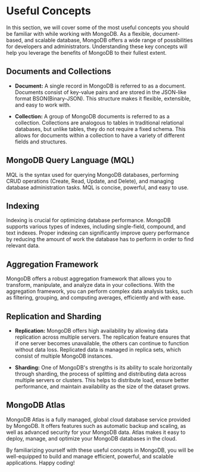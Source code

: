 # Useful Concepts

In this section, we will cover some of the most useful concepts you should be familiar with while working with MongoDB. As a flexible, document-based, and scalable database, MongoDB offers a wide range of possibilities for developers and administrators. Understanding these key concepts will help you leverage the benefits of MongoDB to their fullest extent.

## Documents and Collections

- **Document:**
  A single record in MongoDB is referred to as a document. Documents consist of key-value pairs and are stored in the JSON-like format BSON(Binary-JSON). This structure makes it flexible, extensible, and easy to work with.

- **Collection:**
  A group of MongoDB documents is referred to as a collection. Collections are analogous to tables in traditional relational databases, but unlike tables, they do not require a fixed schema. This allows for documents within a collection to have a variety of different fields and structures.

## MongoDB Query Language (MQL)

MQL is the syntax used for querying MongoDB databases, performing CRUD operations (Create, Read, Update, and Delete), and managing database administration tasks. MQL is concise, powerful, and easy to use.

## Indexing

Indexing is crucial for optimizing database performance. MongoDB supports various types of indexes, including single-field, compound, and text indexes. Proper indexing can significantly improve query performance by reducing the amount of work the database has to perform in order to find relevant data.

## Aggregation Framework

MongoDB offers a robust aggregation framework that allows you to transform, manipulate, and analyze data in your collections. With the aggregation framework, you can perform complex data analysis tasks, such as filtering, grouping, and computing averages, efficiently and with ease.

## Replication and Sharding

- **Replication:**
  MongoDB offers high availability by allowing data replication across multiple servers. The replication feature ensures that if one server becomes unavailable, the others can continue to function without data loss. Replicated data is managed in replica sets, which consist of multiple MongoDB instances.

- **Sharding:**
  One of MongoDB's strengths is its ability to scale horizontally through sharding, the process of splitting and distributing data across multiple servers or clusters. This helps to distribute load, ensure better performance, and maintain availability as the size of the dataset grows.

## MongoDB Atlas

MongoDB Atlas is a fully managed, global cloud database service provided by MongoDB. It offers features such as automatic backup and scaling, as well as advanced security for your MongoDB data. Atlas makes it easy to deploy, manage, and optimize your MongoDB databases in the cloud.

By familiarizing yourself with these useful concepts in MongoDB, you will be well-equipped to build and manage efficient, powerful, and scalable applications. Happy coding!
